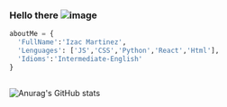 ### Hello there ![image](https://user-images.githubusercontent.com/80991266/125356682-26907680-e32c-11eb-8d21-6a39c2fd37af.png)




``` python
aboutMe = {
  'FullName':'Izac Martinez',
  'Lenguages': ['JS','CSS','Python','React','Html'],
  'Idioms':'Intermediate-English'
}
  

```

![Anurag's GitHub stats](https://github-readme-stats.vercel.app/api?username=IzacMt&show_icons=true&theme=dark)

<!--
**IzacMt/IzacMt** is a ✨ _special_ ✨ repository because its `README.md` (this file) appears on your GitHub profile.

Here are some ideas to get you started:

- 🔭 I’m currently working on ...
- 🌱 I’m currently learning ...
- 👯 I’m looking to collaborate on ...
- 🤔 I’m looking for help with ...
- 💬 Ask me about ...
- 📫 How to reach me: ...
- 😄 Pronouns: ...
- ⚡ Fun fact: ...
-->
